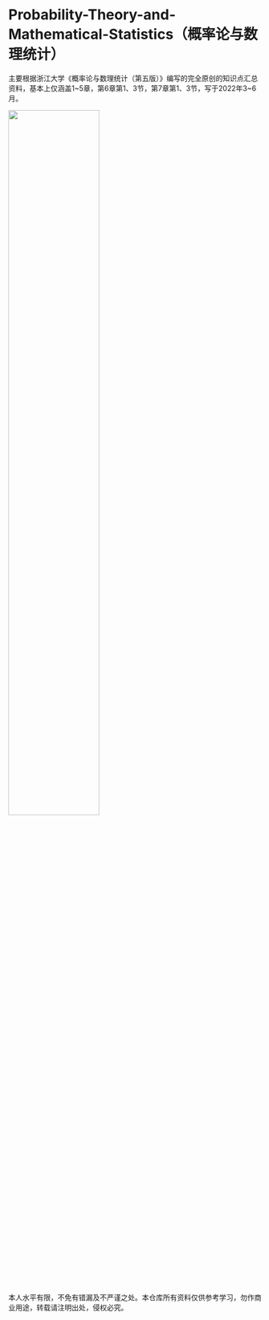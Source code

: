 # Probability-Theory-and-Mathematical-Statistics（概率论与数理统计）
主要根据浙江大学《概率论与数理统计（第五版）》编写的完全原创的知识点汇总资料，基本上仅涵盖1\~5章，第6章第1、3节，第7章第1、3节，写于2022年3\~6月。

<img src=https://user-images.githubusercontent.com/107938588/175055352-4ac58813-13b8-48ab-a267-0f27808769d3.png width=60% />

本人水平有限，不免有错漏及不严谨之处。本仓库所有资料仅供参考学习，勿作商业用途，转载请注明出处，侵权必究。
